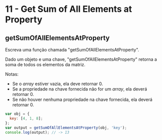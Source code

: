 # 11 - Get Sum of All Elements at Property

## getSumOfAllElementsAtProperty

Escreva uma função chamada "getSumOfAllElementsAtProperty".

Dado um objeto e uma chave, "getSumOfAllElementsAtProperty" retorna a soma de todos os elementos da matriz.

Notas:

* Se o _array_ estiver vazia, ela deve retornar 0.
* Se a propriedade na chave fornecida não for um _array_, ela deverá retornar 0.
* Se não houver nenhuma propriedade na chave fornecida, ela deverá retornar 0.

```javascript
var obj = {
  key: [4, 1, 8];
};
var output = getSumOfAllElementsAtProperty(obj, 'key');
console.log(output); // -> 13
```



